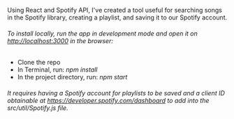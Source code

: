 Using React and Spotify API, I've created a tool useful for searching songs in the Spotify library, creating a playlist, and saving it to our Spotify account.

###### To install locally, run the app in development mode and open it on [http://localhost:3000](http://localhost:3000) in the browser:

* Clone the repo
* In Terminal, run: _npm install_
* In the project directory, run: _npm start_

###### It requires having a Spotify account for playlists to be saved and a client ID obtainable at https://developer.spotify.com/dashboard to add into the src/util/Spotify.js file.
